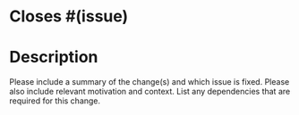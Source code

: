 # Closes #(issue)

# Description

Please include a summary of the change(s) and which issue is fixed. Please also include relevant motivation and context. List any dependencies that are required for this change.
